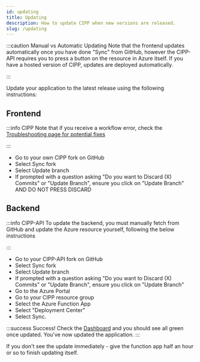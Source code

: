 ```yaml
---
id: updating
title: Updating
description: How to update CIPP when new versions are released.
slug: /updating
---
```


:::caution Manual vs Automatic Updating
Note that the frontend updates automatically once you have done "Sync" from GitHub, however the CIPP-API requires you to press a button on the resource in Azure itself. If you have a hosted version of CIPP, updates are deployed automatically.

:::

Update your application to the latest release using the following instructions:

## Frontend

:::info CIPP
Note that if you receive a workflow error, check the [Troubleshooting page for potential fixes](/docs/general/troubleshooting)

:::

- Go to your own CIPP fork on GitHub
- Select Sync fork
- Select Update branch
- If prompted with a question asking "Do you want to Discard (X) Commits" or "Update Branch", ensure you click on "Update Branch" AND DO NOT PRESS DISCARD

## Backend

:::info CIPP-API
To update the backend, you must manually fetch from GitHub and update the Azure resource yourself, following the below instructions

:::

- Go to your CIPP-API fork on GitHub
- Select Sync fork
- Select Update branch
- If prompted with a question asking "Do you want to Discard (X) Commits" or "Update Branch", ensure you click on "Update Branch"
- Go to the Azure Portal
- Go to your CIPP resource group
- Select the Azure Function App
- Select "Deployment Center"
- Select Sync.

:::success Success!
Check the [Dashboard](/docs/user/usingcipp/dashboard) and you should see all green once updated.
You've now updated the application.
:::

If you don't see the update immediately - give the function app half an hour or so to finish updating itself.
